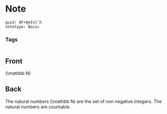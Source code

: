 # Note
```
guid: AF+@eIv]`h
notetype: Basic
```

### Tags
```
```

## Front
\(\mathbb  N\)

## Back
The natural numbers \(\mathbb  N\) are the set of non negative integers.
The natural numbers are countable.

